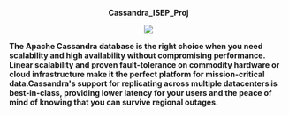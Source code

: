 <p align="center"> <b>Cassandra_ISEP_Proj </p>

<p align="center"><img src="https://upload.wikimedia.org/wikipedia/commons/thumb/5/5e/Cassandra_logo.svg/220px-Cassandra_logo.svg.png" /></p>

The Apache Cassandra database is the right choice when you need scalability and high availability without compromising performance. Linear scalability and proven fault-tolerance on commodity hardware or cloud infrastructure make it the perfect platform for mission-critical data.Cassandra's support for replicating across multiple datacenters is best-in-class, providing lower latency for your users and the peace of mind of knowing that you can survive regional outages.
